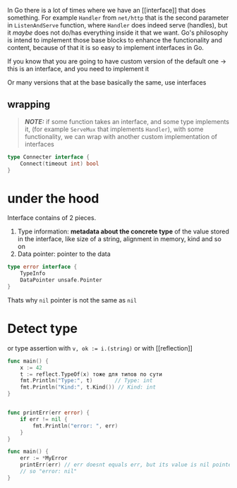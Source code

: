 In Go there is a lot of times where we have an [[interface]] that does something.
For example `Handler` from `net/http` that is the second parameter in `ListenAndServe` function, where `Handler` does indeed serve (handles), but it *maybe* does not do/has everything inside it that we want.
Go's philosophy is intend to implement those base blocks to enhance the functionality and content, because of that it is so easy to implement interfaces in Go.  

If you know that you are going to have custom version of the default one -> this is an interface, and you need to implement it

Or many versions that at the base basically the same, use interfaces

## wrapping
> ***NOTE:*** if some function takes an interface, and some type implements it, (for example `ServeMux` that implements `Handler`),  with some functionality, we can wrap with another custom implementation of interfaces

```go
type Connecter interface {
	Connect(timeout int) bool
}
```

# under the hood
Interface contains of 2 pieces.
1. Type information: **metadata about the concrete type** of the value stored in the interface, like size of a string, alignment in memory, kind and so on
2. Data pointer: pointer to the data

```go
type error interface {
	TypeInfo
	DataPointer unsafe.Pointer
}
```

Thats why `nil` pointer is not the same as `nil`


# Detect type
or type assertion with `v, ok := i.(string)`
or with [[reflection]]

```go
func main() {
    x := 42
    t := reflect.TypeOf(x) тоже для типов по сути
    fmt.Println("Type:", t)       // Type: int
    fmt.Println("Kind:", t.Kind()) // Kind: int
}

```



```go

func printErr(err error) {
	if err != nil {
		fmt.Println("error: ", err)
	}
}

func main() {
	err := *MyError
	printErr(err) // err doesnt equals err, but its value is nil pointer
	// so "error: nil"
}
```